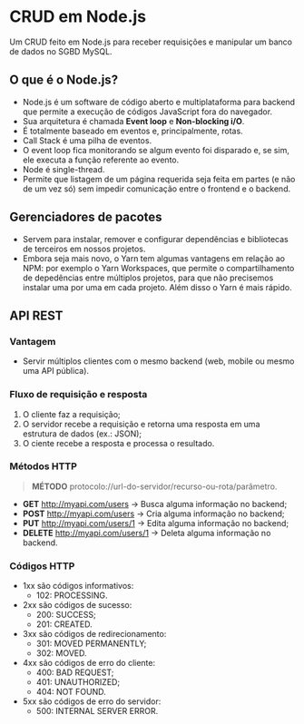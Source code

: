 # CRUD em Node.js
Um CRUD feito em Node.js para receber requisições e manipular um banco de dados no SGBD MySQL.
## O que é o Node.js?
- Node.js é um software de código aberto e multiplataforma para backend que permite a execução de códigos JavaScript fora do navegador.
- Sua arquitetura é chamada **Event loop** e **Non-blocking i/O**.
- É totalmente baseado em eventos e, principalmente, rotas.
- Call Stack é uma pilha de eventos.
- O event loop fica monitorando se algum evento foi disparado e, se sim, ele executa a função referente ao evento.
- Node é single-thread.
- Permite que listagem de um página requerida seja feita em partes (e não de um vez só) sem impedir comunicação entre o frontend e o backend.
## Gerenciadores de pacotes
- Servem para instalar, remover e configurar dependências e bibliotecas de terceiros em nossos projetos.
- Embora seja mais novo, o Yarn tem algumas vantagens em relação ao NPM: por exemplo o Yarn Workspaces, que permite o compartilhamento de depedências entre múltiplos projetos, para que não precisemos instalar uma por uma em cada projeto. Além disso o Yarn é mais rápido.
## API REST
### Vantagem
- Servir múltiplos clientes com o mesmo backend (web, mobile ou mesmo uma API pública).
### Fluxo de requisição e resposta
1. O cliente faz a requisição;
2. O servidor recebe a requisição e retorna uma resposta em uma estrutura de dados (ex.: JSON);
3. O ciente recebe a resposta e processa o resultado.
### Métodos HTTP
> **MÉTODO** protocolo://url-do-servidor/recurso-ou-rota/parâmetro.
- **GET** http://myapi.com/users → Busca alguma informação no backend;
- **POST** http://myapi.com/users → Cria alguma informação no backend;
- **PUT** http://myapi.com/users/1 → Edita alguma informação no backend;
- **DELETE** http://myapi.com/users/1 → Deleta alguma informação no backend.
### Códigos HTTP
- 1xx são códigos informativos:
  - 102: PROCESSING.
- 2xx são códigos de sucesso:
  - 200: SUCCESS;
  - 201: CREATED.
- 3xx são códigos de redirecionamento:
  - 301: MOVED PERMANENTLY;
  - 302: MOVED.
- 4xx são códigos de erro do cliente:
  - 400: BAD REQUEST;
  - 401: UNAUTHORIZED;
  - 404: NOT FOUND.
- 5xx são códigos de erro do servidor:
  - 500: INTERNAL SERVER ERROR.
